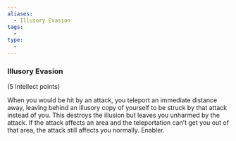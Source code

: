 ```yaml
---
aliases:
  - Illusory Evasion
tags:
  - 
type:
  - 
---
```

### Illusory Evasion

(5 Intellect points)

When you would be hit by an attack, you teleport an immediate distance away, leaving behind an illusory copy of yourself to be struck by that attack instead of you. This destroys the illusion but leaves you unharmed by the attack. If the attack affects an area and the teleportation can’t get you out of that area, the attack still affects you normally. Enabler.